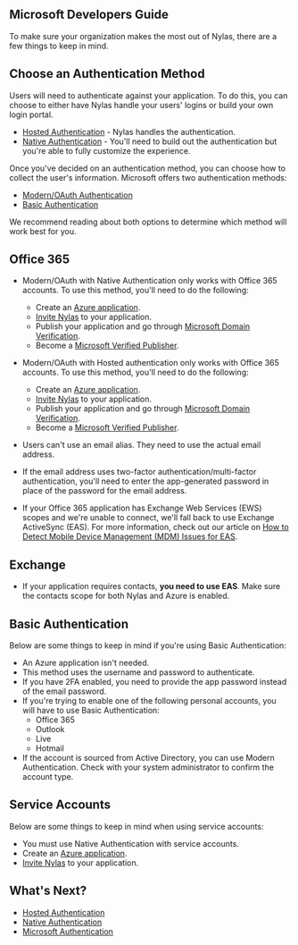 ## Microsoft Developers Guide

To make sure your organization makes the most out of Nylas, there are a few things to keep in mind.

## Choose an Authentication Method[](https://developer.nylas.com/docs/the-basics/provider-guides/microsoft/developer-guide/#choose-an-authentication-method)

Users will need to authenticate against your application. To do this, you can choose to either have Nylas handle your users' logins or build your own login portal.

-   [Hosted Authentication](https://developer.nylas.com/docs/the-basics/authentication/hosted-authentication/) - Nylas handles the authentication.
-   [Native Authentication](https://developer.nylas.com/docs/the-basics/authentication/native-authentication/) - You'll need to build out the authentication but you're able to fully customize the experience.

Once you've decided on an authentication method, you can choose how to collect the user's information. Microsoft offers two authentication methods:

-   [Modern/OAuth Authentication](https://developer.nylas.com/docs/the-basics/provider-guides/microsoft/microsoft-authentication/#modern-or-oauth-authentication)
-   [Basic Authentication](https://developer.nylas.com/docs/the-basics/provider-guides/microsoft/microsoft-authentication/#basic-authentication)

We recommend reading about both options to determine which method will work best for you.

## Office 365[](https://developer.nylas.com/docs/the-basics/provider-guides/microsoft/developer-guide/#office-365)

-   Modern/OAuth with Native Authentication only works with Office 365 accounts. To use this method, you'll need to do the following:
    
    -   Create an [Azure application](https://developer.nylas.com/docs/the-basics/provider-guides/microsoft/create-azure-app/).
    -   [Invite Nylas](https://developer.nylas.com/docs/the-basics/provider-guides/microsoft/invite-nylas-to-your-project/) to your application.
    -   Publish your application and go through [Microsoft Domain Verification](https://docs.microsoft.com/en-us/azure/active-directory/develop/howto-configure-publisher-domain).
    -   Become a [Microsoft Verified Publisher](https://docs.microsoft.com/en-us/azure/active-directory/develop/publisher-verification-overview#benefits).
-   Modern/OAuth with Hosted authentication only works with Office 365 accounts. To use this method, you'll need to do the following:
    
    -   Create an [Azure application](https://developer.nylas.com/docs/the-basics/provider-guides/microsoft/create-azure-app/).
    -   [Invite Nylas](https://developer.nylas.com/docs/the-basics/provider-guides/microsoft/invite-nylas-to-your-project/) to your application.
    -   Publish your application and go through [Microsoft Domain Verification](https://docs.microsoft.com/en-us/azure/active-directory/develop/howto-configure-publisher-domain).
    -   Become a [Microsoft Verified Publisher](https://docs.microsoft.com/en-us/azure/active-directory/develop/publisher-verification-overview#benefits).
-   Users can't use an email alias. They need to use the actual email address.
    
-   If the email address uses two-factor authentication/multi-factor authentication, you'll need to enter the app-generated password in place of the password for the email address.
    
-   If your Office 365 application has Exchange Web Services (EWS) scopes and we're unable to connect, we'll fall back to use Exchange ActiveSync (EAS). For more information, check out our article on [How to Detect Mobile Device Management (MDM) Issues for EAS](https://developer.nylas.com/docs/support/troubleshooting/microsoft/detect-mdm-issues-eas/).
    

## Exchange[](https://developer.nylas.com/docs/the-basics/provider-guides/microsoft/developer-guide/#exchange)

-   If your application requires contacts, **you need to use EAS**. Make sure the contacts scope for both Nylas and Azure is enabled.

## Basic Authentication[](https://developer.nylas.com/docs/the-basics/provider-guides/microsoft/developer-guide/#basic-authentication)

Below are some things to keep in mind if you're using Basic Authentication:

-   An Azure application isn't needed.
-   This method uses the username and password to authenticate.
-   If you have 2FA enabled, you need to provide the app password instead of the email password.
-   If you're trying to enable one of the following personal accounts, you will have to use Basic Authentication:
    -   Office 365
    -   Outlook
    -   Live
    -   Hotmail
-   If the account is sourced from Active Directory, you can use Modern Authentication. Check with your system administrator to confirm the account type.

## Service Accounts[](https://developer.nylas.com/docs/the-basics/provider-guides/microsoft/developer-guide/#service-accounts)

Below are some things to keep in mind when using service accounts:

-   You must use Native Authentication with service accounts.
-   Create an [Azure application](https://developer.nylas.com/docs/the-basics/provider-guides/microsoft/create-azure-app/).
-   [Invite Nylas](https://developer.nylas.com/docs/the-basics/provider-guides/microsoft/invite-nylas-to-your-project/) to your application.

## What's Next?[](https://developer.nylas.com/docs/the-basics/provider-guides/microsoft/developer-guide/#whats-next)

-   [Hosted Authentication](https://developer.nylas.com/docs/the-basics/authentication/hosted-authentication)
-   [Native Authentication](https://developer.nylas.com/docs/the-basics/authentication/native-authentication)
-   [Microsoft Authentication](https://developer.nylas.com/docs/the-basics/provider-guides/microsoft/microsoft-authentication)

